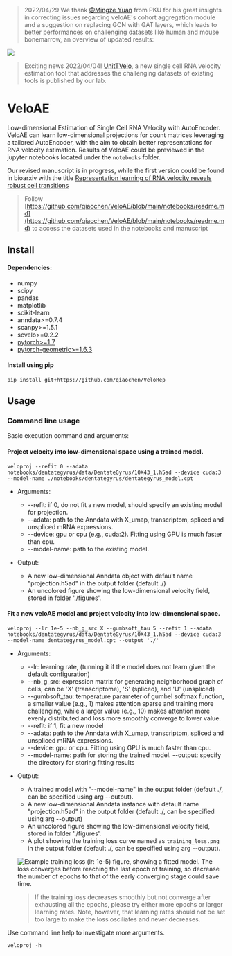 >2022/04/29 We thank [@Mingze Yuan](https://github.com/zhazhaze) from PKU for his great insights in correcting issues regarding veloAE's cohort aggregation module and a suggestion on replacing GCN with GAT layers, which leads to better performances on challenging datasets like human and mouse bonemarrow, an overview of updated results:

![](https://github.com/qiaochen/VeloAE/blob/main/veloAE2.0.png?raw=true)

>Exciting news 2022/04/04! [UnitTVelo](https://github.com/StatBiomed/UniTVelo), a new single cell RNA velocity estimation tool that addresses the challenging datasets of existing tools is published by our lab.

# VeloAE
Low-dimensional Estimation of Single Cell RNA Velocity with AutoEncoder.
VeloAE can learn low-dimensional projections for count matrices leveraging a tailored AutoEncoder, with the aim to obtain better representations for RNA velocity estimation. Results of VeloAE could be previewed in the jupyter notebooks located under the `notebooks` folder.

Our revised manuscript is in progress, while the first version could be found in bioarxiv with the title [Representation learning of RNA velocity reveals robust cell transitions](https://www.biorxiv.org/content/10.1101/2021.03.19.436127v1)

>Follow [https://github.com/qiaochen/VeloAE/blob/main/notebooks/readme.md](https://github.com/qiaochen/VeloAE/blob/main/notebooks/readme.md) to access the datasets used in the notebooks and manuscript
## Install

#### Dependencies:

- numpy
- scipy
- pandas
- matplotlib
- scikit-learn
- anndata>=0.7.4
- scanpy>=1.5.1
- scvelo>=0.2.2
- [pytorch>=1.7](https://pytorch.org/get-started/locally/)
- [pytorch-geometric>=1.6.3](https://pytorch-geometric.readthedocs.io/en/latest/notes/installation.html)


#### Install using pip

```
pip install git+https://github.com/qiaochen/VeloRep
```

## Usage

### Command line usage

Basic execution command and arguments:
#### Project velocity into low-dimensional space using a trained model.

```
veloproj --refit 0 --adata notebooks/dentategyrus/data/DentateGyrus/10X43_1.h5ad --device cuda:3 --model-name ./notebooks/dentategyrus/dentategyrus_model.cpt
```
- Arguments:
    - --refit: if 0, do not fit a new model, should specify an existing model for projection.
    - --adata: path to the Anndata with X_umap, transcriptom, spliced and unspliced mRNA expressions.
    - --device: gpu or cpu (e.g., cuda:2). Fitting using GPU is much faster than cpu.
    - --model-name: path to the existing model.
    
- Output:
    - A new low-dimensional Anndata object with default name "projection.h5ad" in the output folder (default ./)
    - An uncolored figure showing the low-dimensional velocity field, stored in folder './figures'.

#### Fit a new veloAE model and project velocity into low-dimensional space.

```
veloproj --lr 1e-5 --nb_g_src X --gumbsoft_tau 5 --refit 1 --adata notebooks/dentategyrus/data/DentateGyrus/10X43_1.h5ad --device cuda:3 --model-name dentategyrus_model.cpt --output './'
```
- Arguments:
    - --lr: learning rate, (tunning it if the model does not learn given the default configuration)
    - --nb_g_src: expression matrix for generating neighborhood graph of cells, can be 'X' (transcriptome), 'S' (spliced), and 'U' (unspliced)
    - --gumbsoft_tau: temperature parameter of gumbel softmax function, a smaller value (e.g., 1) makes attention sparse and training more challenging, while a larger value (e.g., 10) makes attention more evenly distributed and loss more smoothly converge to lower value.
    - --refit: if 1, fit a new model
    - --adata: path to the Anndata with X_umap, transcriptom, spliced and unspliced mRNA expressions.
    - --device: gpu or cpu. Fitting using GPU is much faster than cpu.
    - --model-name: path for storing the trained model.
      --output: specify the directory for storing fitting results
    
- Output:
    - A trained model with "--model-name" in the output folder (default ./, can be specified using arg --output).
    - A new low-dimensional Anndata instance with default name "projection.h5ad" in the output folder (default ./, can be specified using arg --output)
    - An uncolored figure showing the low-dimensional velocity field, stored in folder './figures'.
    - A plot showing the training loss curve named as `training_loss.png` in the output folder (default ./, can be specified using arg --output).
    
    ![Example training loss (lr: 1e-5) figure, showing a fitted model. The loss converges before reaching the last epoch of training, so decrease the number of epochs to that of the early converging stage could save time.](https://raw.githubusercontent.com/qiaochen/VeloRep/rev/test/training_loss.png)
    >If the training loss decreases smoothly but not converge after exhausting all the epochs, please try either more epochs or larger learning rates. Note, however, that learning rates should not be set too large to make the loss osciliates and never decreases.

Use command line help to investigate more arguments.
```
veloproj -h
```


